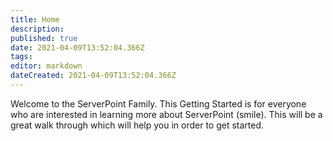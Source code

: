 ```yaml
---
title: Home
description: 
published: true
date: 2021-04-09T13:52:04.366Z
tags: 
editor: markdown
dateCreated: 2021-04-09T13:52:04.366Z
---
```



Welcome to the ServerPoint Family. This Getting Started is for everyone who are interested in learning more about ServerPoint (smile). This will be a great walk through which will help you in order to get started.  